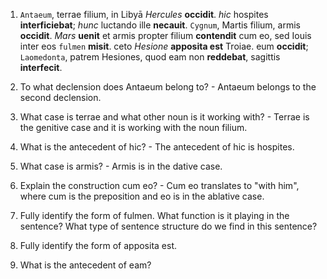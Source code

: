 1. `Antaeum`, terrae filium, in Libyā *Hercules* **occidit**. *hic* hospites **interficiebat**; *hunc* luctando ille **necauit**. `Cygnum`, Martis filium, armis **occidit**. *Mars* **uenit** et armis propter filium **contendit** cum eo, sed Iouis inter eos `fulmen` **misit**. ceto *Hesione* **apposita est** Troiae. eum **occidit**; `Laomedonta`, patrem Hesiones, quod eam non **reddebat**, sagittis **interfecit**.

2. To what declension does Antaeum belong to? - Antaeum belongs to the second declension.

3. What case is terrae and what other noun is it working with? - Terrae is the genitive case and it is working with the noun filium.

4. What is the antecedent of hic? - The antecedent of hic is hospites.

5. What case is armis? - Armis is in the dative case.

6. Explain the construction cum eo? - Cum eo translates to "with him", where cum is the preposition and eo is in the ablative case.

7. Fully identify the form of fulmen. What function is it playing in the sentence? What type of sentence structure do we find in this sentence?

8. Fully identify the form of apposita est.

9. What is the antecedent of eam?
